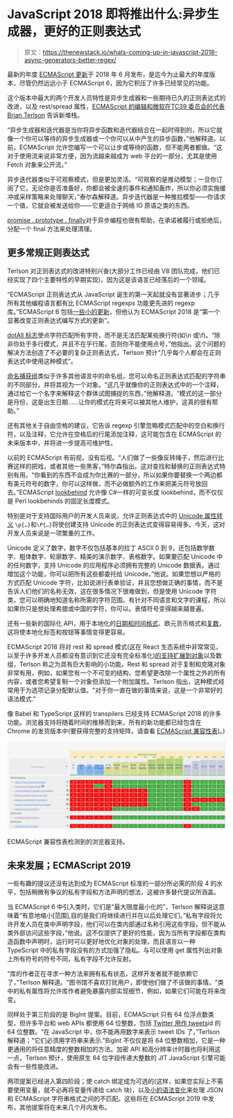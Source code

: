 # JavaScript 2018 即将推出什么:异步生成器，更好的正则表达式

> 原文：<https://thenewstack.io/whats-coming-up-in-javascript-2018-async-generators-better-regex/>

最新的年度 [ECMAScript 更新](http://www.ecma-international.org/ecma-262/9.0/index.html)于 2018 年 6 月发布，是迄今为止最大的年度版本，尽管仍然远远小于 ECMAScript 6，因为它积压了许多已经常见的功能。

这个版本中最大的两个开发人员特性是异步生成器和一些期待已久的正则表达式的改进，以及 rest/spread 属性，[ECMAScript 的编辑和微软在](https://github.com/bterlson)[TC39 委员会的代表 Brian Terlson](https://github.com/tc39) 告诉新堆栈。

“异步生成器和迭代器是当你将异步函数和迭代器结合在一起时得到的，所以它就像一个你可以等待的异步生成器或一个你可以从中产生的异步函数，”他解释道。以前，ECMAScript 允许您编写一个可以让步或等待的函数，但不能两者都做。“这对于使用流来说非常方便，因为流越来越成为 web 平台的一部分，尤其是使用 Fetch 对象来公开流。”

异步迭代器类似于可观察模式，但是更加灵活。“可观察的是推动模型；一旦你订阅了它，无论你是否准备好，你都会被全速的事件和通知轰炸，所以你必须实施缓冲或采样策略来处理聊天，”泰尔森解释道。异步迭代器是一种推拉模型——你请求一个值，它就会被发送给你——它更适合于网络 IO 原语之类的东西。

[promise . prototype . finally](https://github.com/tc39/proposal-promise-finally)对于异步编程也很有帮助，在承诺被履行或拒绝后，分配一个 final 方法来处理清理。

## 更多常规正则表达式

Terlson 对正则表达式的改进特别兴奋(大部分工作已经由 V8 团队完成，他们已经实现了四个主要特性的早期实现)，因为这是该语言已经落后的一个领域。

“ECMAScript 正则表达式从 JavaScript 诞生的第一天起就没有显著进步；几乎所有其他编程语言都有比 ECMAScript regexps 功能更先进的 regexp 库。”ECMAScript 6 包括[一些小的更新](http://2ality.com/2015/07/regexp-es6.html)，但他认为 ECMAScript 2018 是“第一个显著改变正则表达式编写方式的更新”。

[dotAll 标志](https://github.com/tc39/proposal-regexp-dotall-flag)使点字符匹配所有字符，而不是无法匹配某些换行符(如\n 或\f)。“除非你处于多行模式，并且不在乎行尾，否则你不能使用点号，”他指出。这个问题的解决方法创造了不必要的复杂正则表达式，Terlson 预计“几乎每个人都会在正则表达式中使用这种模式”。

[命名捕获组](https://github.com/tc39/proposal-regexp-named-groups)类似于许多其他语言中的命名组，您可以命名正则表达式匹配的字符串的不同部分，并将其视为一个对象。“这几乎就像你的正则表达式中的一个注释，通过给它一个名字来解释这个群体试图捕捉的东西，”他解释道。“模式的这一部分是月份，这是出生日期……让你的模式在将来可以被其他人维护，这真的很有帮助。”

还有其他关于自由空格的建议，它告诉 regexp 引擎忽略模式匹配中的空白和换行符，以及注释，它允许在空格后的行尾添加注释，这可能包含在 ECMAScript 的未来版本中，并将进一步提高可维护性。

以前的 ECMAScript 有前视，没有后视。“人们做了一些像反转绳子，然后进行比赛这样的把戏，或者其他一些黑客，”特尔森指出。这对查找和替换的正则表达式特别有用。“你看到的东西不会成为你比赛的一部分，所以如果你要替换一个两边都有美元符号的数字，你可以这样做，而不必做额外的工作来把美元符号放回去。”ECMAScript [lookbehind](https://github.com/tc39/proposal-regexp-lookbehind) 允许像 C#一样的可变长度 lookbehind，而不仅仅是 Perl lookbehinds 的固定长度模式。

特别是对于支持国际用户的开发人员来说，允许正则表达式中的 [Unicode 属性转义](https://github.com/tc39/proposal-regexp-unicode-property-escapes#ecmascript-proposal-unicode-property-escapes-in-regular-expressions) `\p{…}`和`\P{…}`将使创建支持 Unicode 的正则表达式变得容易得多。今天，这对开发人员来说是一项繁重的工作。

Unicode 定义了数字，数字不仅包括基本的拉丁 ASCII 0 到 9，还包括数学数字、粗体数字、轮廓数字、精美的演示数字、表格数字。如果要匹配 Unicode 中的任何数字，支持 Unicode 的应用程序必须拥有完整的 Unicode 数据表。通过增加这个功能，你可以把所有这些都委托给 Unicode，”他说。如果您想以严格的方式匹配 Unicode 字符，比如说进行表单验证，并且您想做正确的事情，而不是告诉人们他们的名称无效，这在很多情况下很难做到，但是使用 Unicode 字符类，您可以明确地知道名称所需的字符范围。有针对不同语言和文字的课程，所以如果你只是想处理希腊或中国的字符，你可以。表情符号变得越来越普遍。

还有一些新的国际化 API，用于本地化的[日期和时间格式](https://github.com/tc39/proposal-intl-formatToParts)、欧元货币格式和[复数](https://github.com/tc39/proposal-intl-plural-rules)，这将使本地化标签和按钮等事情变得更容易。

ECMAScript 2018 将对 rest 和 spread 模式(这在 React 生态系统中非常常见，以至于许多开发人员都没有意识到它还没有完全标准化)[的支持扩展到对象](https://github.com/tc39/proposal-object-rest-spread)以及数组，Terlson 称之为具有巨大影响的小功能。Rest 和 spread 对于复制和克隆对象非常有用，例如，如果您有一个不可变的结构，您希望更改除一个属性之外的所有内容，或者您希望复制一个对象但添加一个附加属性。Terlson 指出，这种模式经常用于为选项记录分配默认值。"对于你一直在做的事情来说，这是一个非常好的语法模式."

像 Babel 和 TypeScript 这样的 transpilers 已经支持 ECMAScript 2018 的许多功能。浏览器支持将随着时间的推移而到来，所有的新功能都已经包含在 Chrome 的发货版本中(要获得完整的支持矩阵，请查看 [ECMAScript 兼容性表](http://kangax.github.io/compat-table/es2016plus/))。)

[![](img/f725666051d26b0f864bff724d3a813f.png)](https://cdn.thenewstack.io/media/2018/08/cf694974-ecmascript.png)

ECMAScript 兼容性表检测到的浏览器支持。

## 未来发展；ECMAScript 2019

一些有趣的提议还没有达到成为 ECMAScript 标准的一部分所必需的阶段 4 的水平，包括稍微有争议的私有字段和方法声明的想法，这被许多替代提议所涵盖。

当 ECMAScript 6 中引入类时，它们是“最大限度最小化的”，Terlson 解释说这意味着“有意地缩小[范围],目的是我们将继续进行并在以后处理它们。”私有字段将允许开发人员在类中声明字段，他们可以在类内部通过名称引用这些字段，但不能从类外部访问这些字段，”他说。这不仅提供了更好的性能，因为当所有字段都在类构造函数中声明时，运行时可以更好地优化对象的处理，而且语言以一种 TypeScript 中的私有字段没有的方式加强了隐私。与可以使用 get 属性列出对象上所有符号的符号不同，私有字段不允许反射。

“库的作者正在寻求一种方法来拥有私有状态，这样开发者就不能依赖它了，”Terlson 解释道。"图书馆不喜欢打扰用户，即使他们做了不该做的事情。"类中的私有属性将允许库作者避免暴露内部实现细节，例如，如果它们可能在将来改变。

同样处于第三阶段的是 BigInt 提案。目前，ECMAScript 只有 64 位浮点数类型，但许多平台和 web APIs 都使用 64 位整数，包括 [Twitter 用作 tweets](https://dev.twitter.com/overview/api/twitter-ids-json-and-snowflake)id 的 64 位整数。“在 JavaScript 中，你不能再用数字来表示 tweet IDs 了，”Terlson 解释道；"它们必须用字符串来表示."BigInt 不仅仅是将 64 位整数相加，它是一种更通用的将任意精度的整数相加的方法。加密 API 和高分辨率计时器也将利用这一点，Terlson 预计，使用原生 64 位字段传递大整数的 JIT JavaScript 引擎可能会有一些性能改进。

两项提案已经进入第四阶段；使 catch 绑定成为可选的(这样，如果您实际上不需要使用变量，就不必再将变量传递给 catch 块)，以及[小的语法变化](https://github.com/tc39/proposal-json-superset)来处理 JSON 和 ECMAScript 字符串格式之间的不匹配。这些将在 ECMAScript 2019 中发布，其他提案将在未来几个月内发布。

<svg xmlns:xlink="http://www.w3.org/1999/xlink" viewBox="0 0 68 31" version="1.1"><title>Group</title> <desc>Created with Sketch.</desc></svg>